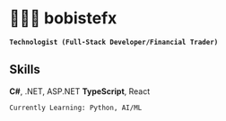 # 🧑🏻‍💻 bobistefx

**`Technologist (Full-Stack Developer/Financial Trader)`**

## Skills
**C#**, .NET, ASP.NET
**TypeScript**, React

`Currently Learning: Python, AI/ML`
